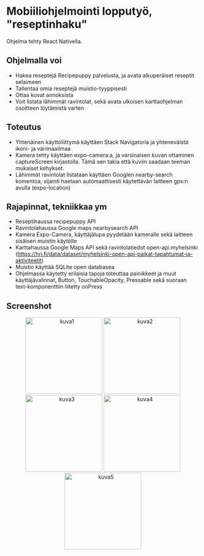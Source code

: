 # Mobiiliohjelmointi lopputyö, "reseptinhaku" 

Ohjelma tehty React Nativella.

## Ohjelmalla voi

- Hakea reseptejä Recipepuppy palvelusta, ja avata alkuperäiset reseptit selaimeen
- Tallentaa omia reseptejä muistio-tyyppisesti
- Ottaa kuvat annoksista
- Voit listata lähimmät ravintolat, sekä avata ulkoisen karttaohjelman osoitteen löytämistä varten

## Toteutus

- Yhtenäinen käyttöliittymä käyttäen Stack Navigatoria ja yhteneväistä ikoni- ja värimaailmaa
- Kamera tehty käyttäen expo-camera:a, ja varsinaisen kuvan ottaminen captureScreen kirjastolla. Tämä sen takia että kuviin saadaan teeman mukaiset kehykset.
- Lähimmät ravintolat listataan käyttäen Googlen nearby-search komentoa, sijainti haetaan automaattisesti käytettävän laitteen gps:n avulla (expo-location)

## Rajapinnat, tekniikkaa ym

- Reseptihaussa recipepuppy API
- Ravintolahaussa Google maps nearbysearch API
- Kamera Expo-Camera, käyttäjälupa pyydetään kameralle sekä laitteen sisäisen muistin käytölle
- Karttahaussa Google Maps API sekä ravintolatiedot open-api.myhelsinki (https://hri.fi/data/dataset/myhelsinki-open-api-paikat-tapahtumat-ja-aktiviteetit)
- Muistio käyttää SQLite open databasea
- Ohjelmassa käytetty erilaisia tapoja toteuttaa painikkeet ja muut käyttäjävalinnat, Button, TouchableOpacity, Pressable sekä suoraan text-komponenttiin liitetty onPress

## Screenshot
 
 <p align="center">
  <img src="/screenshot/1.png" width="200" title="kuva1">
  <img src="/screenshot/2.png" width="200" title="kuva2">
  <img src="/screenshot/3.png" width="200" title="kuva3">
  <img src="/screenshot/4.png" width="200" title="kuva4">
  <img src="/screenshot/5.png" width="200" title="kuva5">
</p>
 
